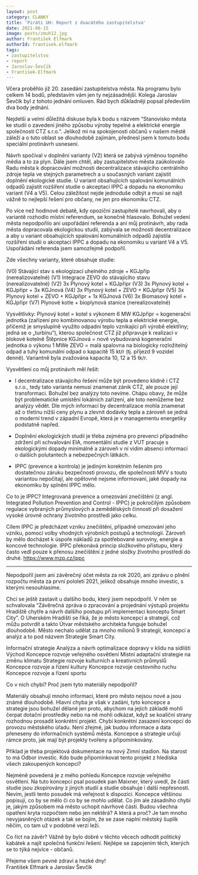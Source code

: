 ```yaml
---
layout: post
category: CLANKY
title: 'Piráti UH: Report z dvacátého zastupitelstva'
date: 2021-06-15
image: posts/zmuh12.jpg
author: František Elfmark
authorId: frantisek.elfmark
tags: 
- zastupitelstvo
- report
- Jaroslav-Ševčík
- František-Elfmark
---
```

Včera proběhlo již 20. zasedání zastupitelstva města. Na programu bylo celkem 14 bodů, představím vám jen ty nejzásadnější. Kolega Jaroslav Ševčík byl z tohoto jednání omluven. Rád bych důkladněji popsal především dva body jednání.

Nejdelší a velmi důležitá diskuse byla k bodu s názvem “Stanovisko města ke studii o zavedení jiného způsobu výroby tepelné a elektrické energie společností CTZ s.r.o.”. Jelikož mi na spokojenosti občanů v našem městě záleží a o tuto oblast se dlouhodobě zajímám, přednesl jsem k tomuto bodu speciální protinávrh usnesení.  

Návrh spočíval v doplnění varianty (V2) která se zabývá výměnou topného média a to za plyn. Dále jsem chtěl, aby zastupitelstvo města zaúkolovalo Radu města k dopracování možnosti decentralizace stávajícího centrálního zdroje tepla ve stejných parametrech a u současných variant zajistit doplnění ekologické studie. U variant obsahujících spalování komunálních odpadů zajistit rozšíření studie o akceptaci IPPC a dopadu na ekonomiku variant (V4 a V5). Celou záležitost nejde jednoduše odbýt a musí se najít vážně to nejlepší řešení pro občany, ne jen pro ekonomiku CTZ.

Po více než hodinové debatě, kdy opoziční zastupitelé navrhovali, aby o variantě rozhodlo místní referendum, se konečně hlasovalo. Bohužel vedení města nepodpořilo ani uspořádání referenda a ani můj protinávrh, aby rada města dopracovala ekologickou studii, zabývala se možností decentralizace a aby u variant obsahujících spalování komunálních odpadů zajistila rozšíření studii o akceptaci IPPC a dopadu na ekonomiku u variant V4 a V5. Uspořádání referenda jsem samozřejmě podpořil.

Zde všechny varianty, které obsahuje studie: 

(V0) Stávající stav s ekologizací uhelného zdroje + KGJpřip (nerealizovatelné) 
(V1) Integrace ZEVO do stávajícího stavu (nerealizovatelné)
(V2) 3x Plynový kotel + KGJpřipr 
(V3) 3x Plynový kotel + KGJpřipr + 3x KGJnová
(V4) 3x Plynový kotel + ZEVO + KGJpřipr 
(V5) 3x Plynový kotel + ZEVO + KGJpřipr + 1x KGJnová
(V6) 3x Biomasový kotel + KGJpřipr 
(V7) Plynové kotle + bioplynová stanice (nerealizovatelné) 

Vysvětlivky: Plynový kotel = kotel s výkonem 6 MW KGJpřipr = kogenerační jednotka (zařízení pro kombinovanou výrobu tepla a elektrické energie, přičemž je smysluplně využito odpadní teplo vznikající při výrobě elektřiny; jedná se o „turbínu“), kterou společnost CTZ již připravuje k realizaci v blokové kotelně Štěpnice KGJnová = nově vybudovaná kogenerační jednotka o výkonu 1 MWe ZEVO = malá spalovna na biologicky rozložitelný odpad a tuhý komunální odpad o kapacitě 15 kt/r (tj. příjezd 9 vozidel denně). Variantně byla zvažována kapacita 10, 12 a 15 tk/r.


Vysvětlení co můj protinávrh měl řešit:

+ I decentralizace stávajícího řešení může být provedeno klidně i CTZ s.r.o., tedy tato varianta nemusí znamenat zánik CTZ, ale pouze její transformaci. Bohužel bez analýzy toto nevíme. Chápu obavy, že může být problematické umístění lokálních zařízení, ale toto nemůžeme bez analýzy vědět. Dle mých informací by decentralizace mohla znamenat až o třetinu nižší ceny plynu a zlevnit dodávky tepla a zároveň se jedná o moderní trend v západní Evropě, která je v managementu energetiky podstatně napřed.

+ Doplnění ekologických studií je třeba zejména pro prevenci případného zdržení při schvalování EIA, momentální studie z VUT pracuje s ekologickými dopady minimálně a zároveň v ní vidím absenci informací o dalších polutantech a nebezpečných látkách.

+ IPPC (prevence a kontrola) je jediným korektním řešením pro dostatečnou záruku bezpečnosti provozu, dle společnosti MVV s touto variantou nepočítají, ale opětovně nejsme informovaní, jaké dopady na ekonomiku by splnění IPPC mělo.

Co to je IPPC?
Integrovaná prevence a omezování znečištění (z angl. Integrated Pollution Prevention and Control - IPPC) je pokročilým způsobem regulace vybraných průmyslových a zemědělských činností při dosažení vysoké úrovně ochrany životního prostředí jako celku.

Cílem IPPC je předcházet vzniku znečištění, případně omezování jeho vzniku, pomocí volby vhodných výrobních postupů a technologií. Zároveň by mělo docházet k úspoře nákladů za spotřebované suroviny, energie a koncové technologie. IPPC překonává princip složkového přístupu, který často vedl pouze k přenosu znečištění z jedné složky životního prostředí do druhé. https://www.mzp.cz/ippc

***

Nepodpořil jsem ani závěrečný účet města za rok 2020, ani zprávu o plnění rozpočtu města za první pololetí 2021, jelikož obsahuje mnoho investic, s kterými nesouhlasíme.

Chci se ještě zastavit u dalšího bodu, který jsem nepodpořil. V něm se schvalovala “Závěrečná zpráva o zpracování a projednání výstupů projektu Hradiště chytře a návrh dalšího postupu při implementaci konceptu Smart City”. O Uherském Hradišti se říká, že je město koncepcí a strategií, což můžu potvrdit a takto Útvar městského architekta funguje bohužel dlouhodobě. Město nechalo udělat za mnoho milionů 9 strategií, koncepcí a analýz a to pod názvem Strategie Smart City.

Informační strategie
Analýza a návrh optimalizace dopravy v klidu na sídlišti Východ
Koncepce rozvoje veřejného osvětlení
Místní adaptační strategie na změnu klimatu
Strategie rozvoje kulturních a kreativních průmyslů
Koncepce rozvoje a řízení kultury
Koncepce rozvoje cestovního ruchu
Koncepce rozvoje a řízení sportu

Co v nich chybí? Proč jsem tyto materiály nepodpořil?

Materiály obsahují mnoho informací, které pro město nejsou nové a jsou známé dlouhodobě. Hlavní chyba je však v zadání, tyto koncepce a strategie jsou bohužel dělané jen proto, abychom na jejich základě mohli čerpat dotační prostředky nebo na ně mohli odkázat, když se koaliční strany rozhodnou prosadit konkrétní projekt. Chybí konkrétní zasazení koncepcí do provozu městského úřadu. Není zřejmé, jak budou informace a data přeneseny do informačních systémů města. Koncepce a strategie určují rámce proto, jak mají být projekty tvořeny a připomínkovány. 

Příklad je třeba projektová dokumentace na nový Zimní stadion. Na starost to má Odbor investic. Kdo bude připomínkovat tento projekt z hlediska všech zakoupených koncepcí?

Nejméně povedená je z mého pohledu Koncepce rozvoje veřejného osvětlení. Na tuto koncepci psal posudek pan Maixner, který uvedl, že části studie jsou zkopírovány z jiných studií a studie obsahuje i další nepřesnosti. Nevím, jestli tento posudek má veřejnost k dispozici.
Koncepce většinou popisují, co by se mělo či co by se mohlo udělat. Co jim ale zásadního chybí je, jakým způsobem má město uchopit návrhové části. Budou všechna opatření kryta rozpočtem nebo jen nektěrá? 
A která a proč? Je tam mnoho nevyjasněných otázek a tak se bojím, že se zase naplní městský šuplík něčím, co tam už v podobné verzi leží.

Co říct na závěr? Vážně by bylo dobré v těchto věcech odhodit politický kabátek a najít společná funkční řešení. Nejlépe se zapojením těch, kterých se to týká nejvíce - občanů.

Přejeme všem pevné zdraví a hezké dny!<br>
František Elfmark a Jaroslav Ševčík
